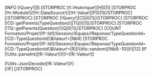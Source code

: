 [INFO [!Query!]|I]
[STORPROC [!I::Historique!]|H|0|1]
[STORPROC [!H::Module!]/[!H::DataSource!]/[!H::Value!]|P|0|1][/STORPROC]
[/STORPROC]
[STORPROC [!Query!]|CD|0|1][/STORPROC]
[STORPROC [!CD::getParents(TypeQuestion)!]|TQ|0|1][/STORPROC]
[STORPROC [!TQ::getParents(Question)!]|Q|0|1][/STORPROC]
[COUNT Formation/Projet/[!P::Id!]/Session/*/Equipe/*/Reponse/TypeQuestionId=[!CD::TypeQuestionId!]&Valeur!=|NbR]
[STORPROC Formation/Projet/[!P::Id!]/Session/*/Equipe/*/Reponse/TypeQuestionId=[!CD::TypeQuestionId!]&Valeur!=|R|[!Utils::random([!NbR:-10!])!]|12]
    [IF [!Utils::parseInt([!R::Valeur!])!]!=[!R::Valeur!]]
    <div class="well">
        [!Utils::JsonDecode([!R::Valeur!])!]
    </div>
    [/IF]
[/STORPROC]